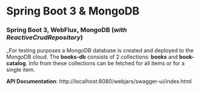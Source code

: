 # Spring Boot 3 & MongoDB

### Spring Boot 3, WebFlux, MongoDB (_with ReactiveCrudRepository_)

_For testing purposes a MongoDB database is created and deployed to the MongoDB cloud.
The **books-db** consists of 2 collections: **books** and **book-catalog**. Info from these collections can be fetched for all 
items or for a single item.

**API Documentation**: http://localhost:8080/webjars/swagger-ui/index.html

